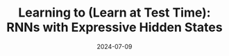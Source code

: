---
title: "Learning to (Learn at Test Time): RNNs with Expressive Hidden States"
authors_before: "Yu Sun, Xinhao Li, Karan Dalal, Jiarui Xu, Arjun Vikram, Genghan Zhang, "
authors_after: ", Xinlei Chen, Xiaolong Wang, Sanmi Koyejo, Tatsunori Hashimoto, Carlos Guestrin"
award: ""
collection: publications
permalink: /publication/TTT
tldr: 'A new language model layer that is more expressive than RNN but more efficient than attention.'
date: 2024-07-09
venue: ''
preprint: 'ArXiv' 
header: 
  teaser: 'papers/ttt/TTT.png'
paper: ''
code: 'https://github.com/test-time-training/ttt-lm-pytorch' 
twitter: "https://x.com/yanndubs/status/1810475345339875426"
link: 'https://arxiv.org/abs/2407.04620'
video: ''
categories:
  - NLP
  - Self-Supervised Learning
---